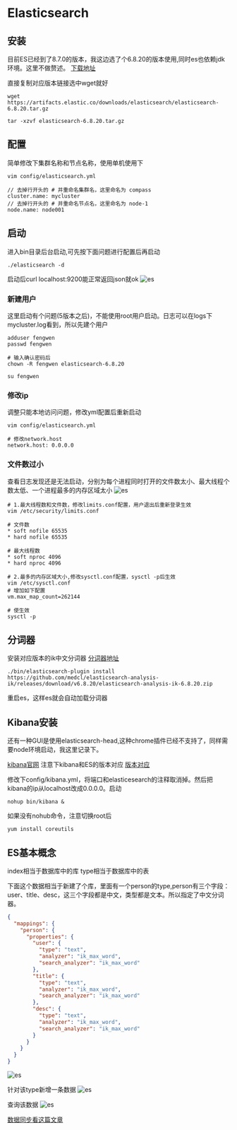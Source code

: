 # Elasticsearch

## 安装
目前ES已经到了8.7.0的版本，我这边选了个6.8.20的版本使用,同时es也依赖jdk环境。这里不做赘述。
[下载地址](https://www.elastic.co/downloads/past-releases#elasticsearch)

直接复制对应版本链接选中wget就好
```shell
wget https://artifacts.elastic.co/downloads/elasticsearch/elasticsearch-6.8.20.tar.gz

tar -xzvf elasticsearch-6.8.20.tar.gz
```

## 配置

简单修改下集群名称和节点名称，使用单机使用下
```shell
vim config/elasticsearch.yml
```

```shell
// 去掉行开头的 # 并重命名集群名，这里命名为 compass
cluster.name: mycluster
// 去掉行开头的 # 并重命名节点名，这里命名为 node-1
node.name: node001
```

## 启动
进入bin目录后台启动,可先按下面问题进行配置后再启动
```shell
./elasticsearch -d
```
启动后curl localhost:9200能正常返回json就ok
![es](./image/es1.png)

### 新建用户

这里启动有个问题(5版本之后)，不能使用root用户启动。日志可以在logs下mycluster.log看到，所以先建个用户
```shell
adduser fengwen
passwd fengwen

# 输入确认密码后
chown -R fengwen elasticsearch-6.8.20

su fengwen
```

### 修改ip
调整只能本地访问问题，修改yml配置后重新启动
```shell
vim config/elasticsearch.yml

# 修改network.host
network.host: 0.0.0.0
```

### 文件数过小
查看日志发现还是无法启动，分别为每个进程同时打开的文件数太小、最大线程个数太低、一个进程最多的内存区域太小
![es](./image/es2.png)

```shell
# 1.最大线程数和文件数，修改limits.conf配置，用户退出后重新登录生效
vim /etc/security/limits.conf

# 文件数
* soft nofile 65535
* hard nofile 65535

# 最大线程数
* soft nproc 4096
* hard nproc 4096

# 2.最多的内存区域大小,修改sysctl.conf配置，sysctl -p后生效
vim /etc/sysctl.conf
# 增加如下配置
vm.max_map_count=262144

# 使生效
sysctl -p
```

## 分词器
安装对应版本的ik中文分词器
[分词器地址](https://github.com/medcl/elasticsearch-analysis-ik/tags?after=v6.8.23)
```shell
./bin/elasticsearch-plugin install https://github.com/medcl/elasticsearch-analysis-ik/releases/download/v6.8.20/elasticsearch-analysis-ik-6.8.20.zip
```

重启es，这样es就会自动加载分词器

## Kibana安装

还有一种GUI是使用elasticsearch-head,这种chrome插件已经不支持了，同样需要node环境启动，我这里记录下。

[kibana官网](https://www.elastic.co/downloads/kibana)
注意下kibana和ES的版本对应
[版本对应](https://www.elastic.co/cn/support/matrix#matrix_compatibility)

修改下config/kibana.yml，将端口和elasticesearch的注释取消掉。然后把kibana的ip从localhost改成0.0.0.0。启动
```shell
nohup bin/kibana &
```

如果没有nohub命令，注意切换root后
```shell
yum install coreutils
```

## ES基本概念

index相当于数据库中的库
type相当于数据库中的表

下面这个数据相当于新建了个库，里面有一个person的type,person有三个字段：user、title、desc，这三个字段都是中文，类型都是文本。所以指定了中文分词器。

```json
{
  "mappings": {
    "person": {
      "properties": {
        "user": {
          "type": "text",
          "analyzer": "ik_max_word",
          "search_analyzer": "ik_max_word"
        },
        "title": {
          "type": "text",
          "analyzer": "ik_max_word",
          "search_analyzer": "ik_max_word"
        },
        "desc": {
          "type": "text",
          "analyzer": "ik_max_word",
          "search_analyzer": "ik_max_word"
        }
      }
    }
  }
}
```
![es](./image/es3.png)

针对该type新增一条数据
![es](./image/es4.png)

查询该数据
![es](./image/es5.png)

[数据同步看这篇文章](./canal.md)